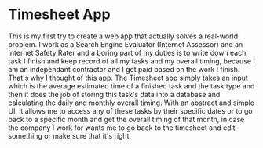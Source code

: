 # Timesheet App
This is my first try to create a web app that actually solves a real-world problem.
I work as a Search Engine Evaluator (Internet Assessor) and an Internet Safety Rater
and a boring part of my duties is to write down each task I finish and keep record of all my tasks and my overall timing,
because I am an independant contractor and I get paid based on the work I finish. That's why I thought of this app.
The Timesheet app simply takes an input which is the average estimated time of a finished task and the task type
and then it does the job of storing this task's data into a database and calculating the daily and monthly overall timing.
With an abstract and simple UI, it allows me to access any of these tasks by their specific dates
or to go back to a specific month and get the overall timing of that month,
in case the company I work for wants me to go back to the timesheet and edit something or make sure that it's right.
